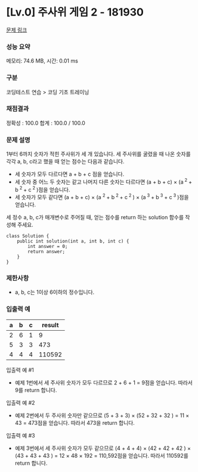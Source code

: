 # [Lv.0] 주사위 게임 2 - 181930

[문제 링크](https://school.programmers.co.kr/learn/courses/30/lessons/181930)

### 성능 요약

메모리: 74.6 MB, 시간: 0.01 ms

### 구분

코딩테스트 연습 > 코딩 기초 트레이닝

### 채점결과

정확성 : 100.0
합계 : 100.0 / 100.0

### 문제 설명

1부터 6까지 숫자가 적힌 주사위가 세 개 있습니다. 세 주사위를 굴렸을 때 나온 숫자를 각각 a, b, c라고 했을 때 얻는 점수는 다음과 같습니다.

- 세 숫자가 모두 다르다면 a + b + c 점을 얻습니다.
- 세 숫자 중 어느 두 숫자는 같고 나머지 다른 숫자는 다르다면 (a + b + c) × (a<sup> 2 </sup> + b<sup> 2 </sup> + c<sup> 2 </sup> )점을 얻습니다.
- 세 숫자가 모두 같다면 (a + b + c) × (a <sup> 2 </sup> + b<sup> 2 </sup> + c<sup> 2 </sup> ) × (a<sup> 3 </sup> + b<sup> 3 </sup> + c<sup> 3 </sup> )점을 얻습니다.

세 정수 a, b, c가 매개변수로 주어질 때, 얻는 점수를 return 하는 solution 함수를 작성해 주세요.

```
class Solution {
    public int solution(int a, int b, int c) {
        int answer = 0;
        return answer;
    }
}
```

### 제한사항

- a, b, c는 1이상 6이하의 정수입니다.

### 입출력 예 

|a|b|c|result|
|---|---|---|---|
|2|6|1|9|
|5|3|3|473|
|4|4|4|110592|

입출력 예 #1

- 예제 1번에서 세 주사위 숫자가 모두 다르므로 2 + 6 + 1 = 9점을 얻습니다. 따라서 9를 return 합니다.

입출력 예 #2

- 예제 2번에서 두 주사위 숫자만 같으므로 (5 + 3 + 3) × (52 + 32 + 32 ) = 11 × 43 = 473점을 얻습니다. 따라서 473을 return 합니다.

입출력 예 #3

- 예제 3번에서 세 주사위 숫자가 모두 같으므로 (4 + 4 + 4) × (42 + 42 + 42 ) × (43 + 43 + 43 ) = 12 × 48 × 192 = 110,592점을 얻습니다. 따라서 110592를 return 합니다.